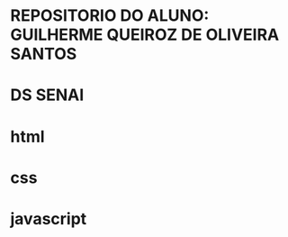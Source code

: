 # REPOSITORIO DO ALUNO: GUILHERME QUEIROZ DE OLIVEIRA SANTOS 
# DS SENAI 

# html

# css

# javascript 